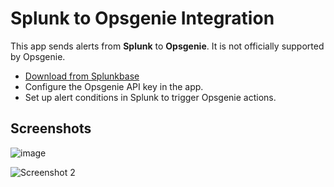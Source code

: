 # Splunk to Opsgenie Integration

This app sends alerts from **Splunk** to **Opsgenie**. It is not officially supported by Opsgenie.

- [Download from Splunkbase](https://splunkbase.splunk.com/app/7514)
- Configure the Opsgenie API key in the app.
- Set up alert conditions in Splunk to trigger Opsgenie actions.
## Screenshots
![image](https://github.com/user-attachments/assets/1202ed46-99cd-45e1-8cc7-941ea5dd08bb)

![Screenshot 2](https://github.com/user-attachments/assets/96610960-5db1-4300-b330-3112b2bc7376)
